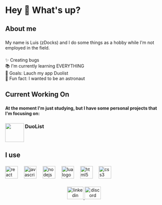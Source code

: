 <h1 align="left">Hey 👋 What's up?</h1>

###

<h2 align="left">About me</h2>

###

<p align="left">My name is Luis (zDocks) and I do some things as a hobby while I'm not employed in the field.</p>

###

<p align="left">✨ Creating bugs<br>📚 I'm currently learning EVERYTHING<br>🎯 Goals: Lauch my app Duolist<br>🎲 Fun fact: I wanted to be an astronaut</p>

###

<h2 align="left">Current Working On</h2>

###

<h4 align="left">At the moment I'm just studying, but I have some personal projects that I'm focusing on:</h4>

###

<img align="left" height="60" src="https://cdn.discordapp.com/attachments/640323383351050251/1332923602219044886/LOGO_1.png?ex=67970557&is=6795b3d7&hm=784d0d1244249fb138915647190723465b57a21b0f52470fd663ecebe00299d0&"  />

###

<h3 align="left">DuoList</h3>

###

<br clear="both">

<h2 align="left">I use</h2>

###

<div align="left">
  <img src="https://cdn.jsdelivr.net/gh/devicons/devicon/icons/react/react-original.svg" height="40" alt="react logo"  />
  <img width="12" />
  <img src="https://cdn.jsdelivr.net/gh/devicons/devicon/icons/javascript/javascript-original.svg" height="40" alt="javascript logo"  />
  <img width="12" />
  <img src="https://cdn.jsdelivr.net/gh/devicons/devicon/icons/nodejs/nodejs-original.svg" height="40" alt="nodejs logo"  />
  <img width="12" />
  <img src="https://cdn.jsdelivr.net/gh/devicons/devicon/icons/lua/lua-original.svg" height="40" alt="lua logo"  />
  <img width="12" />
  <img src="https://cdn.jsdelivr.net/gh/devicons/devicon/icons/html5/html5-original.svg" height="40" alt="html5 logo"  />
  <img width="12" />
  <img src="https://cdn.jsdelivr.net/gh/devicons/devicon/icons/css3/css3-original.svg" height="40" alt="css3 logo"  />
</div>

###

<div align="center">
  <a href="WORKING ON THAT" target="_blank">
    <img src="https://raw.githubusercontent.com/maurodesouza/profile-readme-generator/master/src/assets/icons/social/linkedin/default.svg" width="52" height="40" alt="linkedin logo"  />
  </a>
  <a href="zDocks" target="_blank">
    <img src="https://raw.githubusercontent.com/maurodesouza/profile-readme-generator/master/src/assets/icons/social/discord/default.svg" width="52" height="40" alt="discord logo"  />
  </a>
</div>

###
